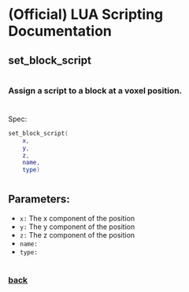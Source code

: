 
# (Official) LUA Scripting Documentation

## set_block_script
#
### Assign a script to a block at a voxel position.
#
Spec:
```lua
set_block_script(
	x,
	y,
	z,
	name,
	type)
```
#
## Parameters:
- `x:` The x component of the position
- `y:` The y component of the position
- `z:` The z component of the position
- `name:` 
- `type:` 
#
### [back](../blocks)
